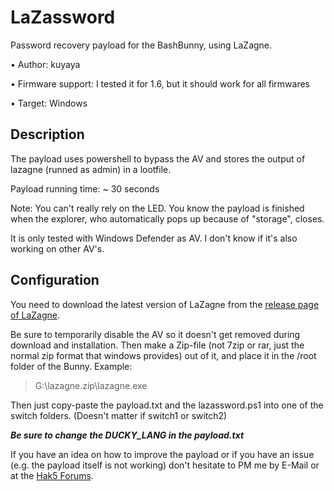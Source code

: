 # LaZassword
Password recovery payload for the BashBunny, using LaZagne.

• Author: kuyaya

• Firmware support: I tested it for 1.6, but it should work for all firmwares

• Target: Windows

## Description
The payload uses powershell to bypass the AV and stores the output of lazagne (runned as admin) in a lootfile.

Payload running time: ~ 30 seconds

Note: You can't really rely on the LED. You know the payload is finished when the explorer, who automatically pops up because of "storage", closes.

It is only tested with Windows Defender as AV. I don't know if it's also working on other AV's.

## Configuration
You need to download the latest version of LaZagne from the [release page of LaZagne](https://github.com/AlessandroZ/LaZagne/releases).

Be sure to temporarily disable the AV so it doesn't get removed during download and installation. Then make a Zip-file (not 7zip or rar, just the normal zip format that windows provides) out of it, and place it in the /root folder of the Bunny.
Example: 
> G:\lazagne.zip\lazagne.exe

Then just copy-paste the payload.txt and the lazassword.ps1 into one of the switch folders. (Doesn't matter if switch1 or switch2)

***Be sure to change the DUCKY_LANG in the payload.txt***

If you have an idea on how to improve the payload or if you have an issue (e.g. the payload itself is not working) don't hesitate to PM me by E-Mail or at the [Hak5 Forums](https://forums.hak5.org/profile/63440-kuyaya/).
